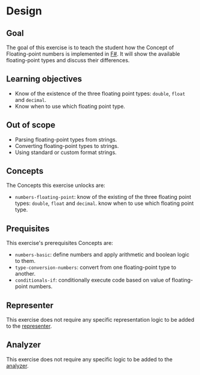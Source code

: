 # Design

## Goal

The goal of this exercise is to teach the student how the Concept of Floating-point numbers is implemented in [F#][floating-point-numbers]. It will show the available floating-point types and discuss their differences.

## Learning objectives

- Know of the existence of the three floating point types: `double`, `float` and `decimal`.
- Know when to use which floating point type.

## Out of scope

- Parsing floating-point types from strings.
- Converting floating-point types to strings.
- Using standard or custom format strings.

## Concepts

The Concepts this exercise unlocks are:

- `numbers-floating-point`: know of the existing of the three floating point types: `double`, `float` and `decimal`. know when to use which floating point type.

## Prequisites

This exercise's prerequisites Concepts are:

- `numbers-basic`: define numbers and apply arithmetic and boolean logic to them.
- `type-conversion-numbers`: convert from one floating-point type to another.
- `conditionals-if`: conditionally execute code based on value of floating-point numbers.

## Representer

This exercise does not require any specific representation logic to be added to the [representer][representer].

## Analyzer

This exercise does not require any specific logic to be added to the [analyzer][analyzer].

[analyzer]: https://github.com/exercism/fsharp-analyzer
[representer]: https://github.com/exercism/fsharp-representer
[floating-point-numbers]: https://docs.microsoft.com/en-us/dotnet/fsharp/language-reference/basic-types
